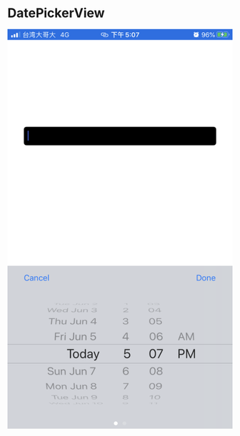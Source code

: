 # DatePickerView

![image](https://github.com/Anderson1997258/DatePickerView/blob/master/IMG_2668.PNG)
